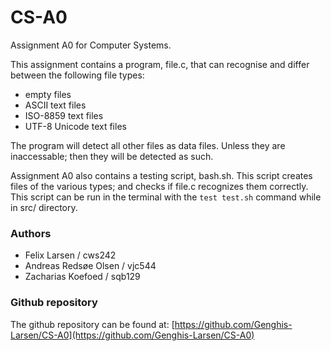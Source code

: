 # CS-A0
Assignment A0 for Computer Systems.

This assignment contains a program, file.c, that can recognise and differ between the following file types:

- empty files
- ASCII text files
- ISO-8859 text files
- UTF-8 Unicode text files

The program will detect all other files as data files. Unless they are inaccessable; then they will be detected as such.

Assignment A0 also contains a testing script, bash.sh. This script creates files of the various types; and checks if file.c recognizes them correctly.
This script can be run in the terminal with the `test test.sh` command while in src/ directory. 
### Authors
- Felix Larsen / cws242 
- Andreas Redsøe Olsen / vjc544
- Zacharias Koefoed / sqb129

### Github repository
The github repository can be found at: [https://github.com/Genghis-Larsen/CS-A0](https://github.com/Genghis-Larsen/CS-A0)